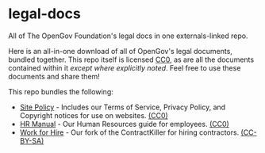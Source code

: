 # legal-docs
All of The OpenGov Foundation's legal docs in one externals-linked repo.

Here is an all-in-one download of all of OpenGov's legal documents, bundled together.  This repo itself is licensed [CC0](https://creativecommons.org/publicdomain/zero/1.0/), as are all the documents contained within it *except where explicitly noted*. Feel free to use these documents and share them!

This repo bundles the following:

* [Site Policy](https://github.com/opengovfoundation/site-policy) - Includes our Terms of Service, Privacy Policy, and Copyright notices for use on websites. [(CC0)](https://creativecommons.org/publicdomain/zero/1.0/)
* [HR Manual](https://github.com/opengovfoundation/hr-manual) - Our Human Resources guide for employees. [(CC0)](https://creativecommons.org/publicdomain/zero/1.0/)
* [Work for Hire](https://github.com/opengovfoundation/work-for-hire) - Our fork of the ContractKiller for hiring contractors.  [(CC-BY-SA)](https://creativecommons.org/licenses/by-sa/4.0/)
